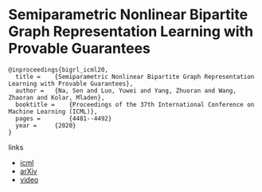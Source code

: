 # Semiparametric Nonlinear Bipartite Graph Representation Learning with Provable Guarantees

```
@inproceedings{bigrl_icml20,
  title = 	 {Semiparametric Nonlinear Bipartite Graph Representation Learning with Provable Guarantees},
  author = 	 {Na, Sen and Luo, Yuwei and Yang, Zhuoran and Wang, Zhaoran and Kolar, Mladen},
  booktitle = 	 {Proceedings of the 37th International Conference on Machine Learning (ICML)},
  pages =        {4481--4492}
  year = 	 {2020}
}
```

links
- [icml](https://proceedings.icml.cc/book/3656.pdf)
- [arXiv](https://arxiv.org/abs/2003.01013)
- [video](https://slideslive.com/38927911)
